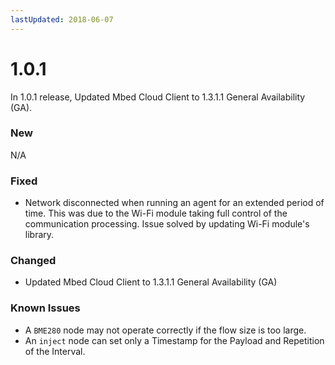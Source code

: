 ```yaml
---
lastUpdated: 2018-06-07
---
```


# 1.0.1

In 1.0.1 release, Updated Mbed Cloud Client to 1.3.1.1 General Availability (GA).

### New

N/A

### Fixed

* Network disconnected when running an agent for an extended period of time. This was due to the Wi-Fi module taking full control of the communication processing. Issue solved by updating Wi-Fi module's library.

### Changed

* Updated Mbed Cloud Client to 1.3.1.1 General Availability (GA)

### Known Issues

* A `BME280` node may not operate correctly if the flow size is too large.
* An `inject` node can set only a Timestamp for the Payload and Repetition of the Interval.

